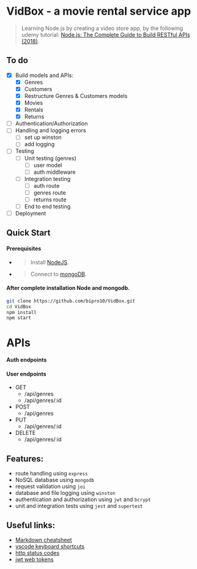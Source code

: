 # VidBox - a movie rental service app

> Learning Node.js by creating a video store app, by the following udemy tutorial: [Node.js: The Complete Guide to Build RESTful APIs (2018)](https://www.udemy.com/nodejs-master-class/).

## To do

- [x] Build models and APIs:
  - [x] Genres
  - [x] Customers
  - [x] Restructure Genres & Customers models
  - [x] Movies
  - [x] Rentals
  - [x] Returns
- [ ] Authentication/Authorization
- [ ] Handling and logging errors
  - [ ] set up winston
  - [ ] add logging
- [ ] Testing
  - [ ] Unit testing (genres)
    - [ ] user model
    - [ ] auth middleware
  - [ ] Integration testing
    - [ ] auth route
    - [ ] genres route
    - [ ] returns route
  - [ ] End to end testing
- [ ] Deployment

## Quick Start
#### Prerequisites
- > Install [NodeJS](https://nodejs.org/en/download/).
- > Connect to [mongoDB](https://www.mongodb.com/).

#### After complete installation Node and mongodb.

```bash
git clone https://github.com/bipro10/VidBox.git
cd VidBox
npm install
npm start
```

# APIs 

#### Auth endpoints
      
#### User endpoints
  - GET
    - /api/genres
    - /api/genres/:id
  - POST
    - /api/genres
  - PUT 
    - /api/genres/:id
  - DELETE
    - /api/genres/:id


## Features:
* route handling using `express`
* NoSQL database using `mongodb`
* request validation using `joi`
* database and file logging using `winston`
* authentication and authorization using `jwt` and `bcrypt`
* unit and integration tests using `jest` and `supertest`

## Useful links:

- [Markdown cheatsheet](https://github.com/adam-p/markdown-here/wiki/Markdown-Here-Cheatsheet)
- [vscode keyboard shortcuts](https://code.visualstudio.com/shortcuts/keyboard-shortcuts-macos.pdf)
- [http status codes](https://github.com/waldemarnt/http-status-codes)
- [jwt web tokens](https://jwt.io)

